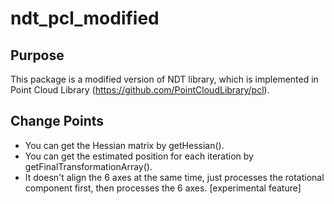 # ndt_pcl_modified

## Purpose

This package is a modified version of NDT library, which is implemented in Point Cloud Library (<https://github.com/PointCloudLibrary/pcl>).

## Change Points

- You can get the Hessian matrix by getHessian().
- You can get the estimated position for each iteration by getFinalTransformationArray().
- It doesn't align the 6 axes at the same time, just processes the rotational component first, then processes the 6 axes. [experimental feature]
